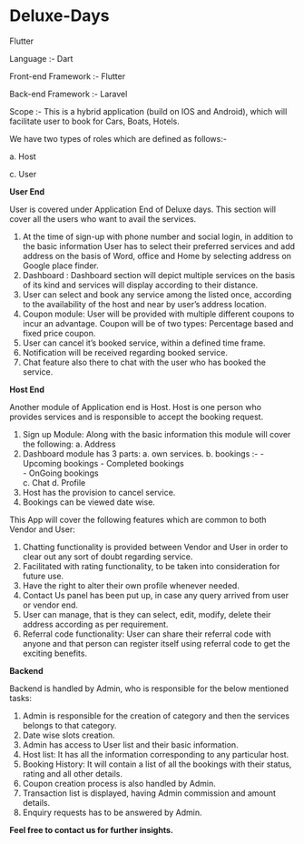 # Deluxe-Days
Flutter

Language :- Dart

Front-end Framework :- Flutter

Back-end Framework :- Laravel

Scope :- This is a hybrid application (build on IOS and Android), which will facilitate user to book for Cars, Boats, Hotels.

We have two types of roles which are defined as follows:-

  a. Host
  
  c. User
  
**User End**

User is covered under Application End of Deluxe days. This section will cover all the users who want to avail the services.
1. At the time of sign-up with phone number and social login, in addition to the basic information User has to select their preferred services and add address on the basis of Word, office and Home by selecting address on Google place finder.
2. Dashboard : Dashboard section will depict multiple services on the basis of its kind and services will display according to their distance.
3. User can select and book any service among the listed once, according to the availability of the host and near by user’s address location. 
4. Coupon module: User will be provided with multiple different coupons to incur an advantage. Coupon will be of two types: Percentage based and fixed price coupon.
5. User can cancel it’s booked service, within a defined time frame.
6. Notification will be received regarding booked service.
7. Chat feature also there to chat with the user who has booked the service.

**Host End**

Another module of Application end is Host. Host is one person who provides services and is responsible to accept the booking request.
1. Sign up Module: Along with the basic information this module will cover the following:
    a. Address
2. Dashboard module has 3 parts:
    a. own services.
    b. bookings :-
                      - Upcoming bookings
                      - Completed bookings           
                      - OnGoing bookings   
    c. Chat
    d. Profile
3. Host has the provision to cancel service.
4. Bookings can be viewed date wise.

This App will cover the following features which are common to both Vendor and User:

1. Chatting functionality is provided between Vendor and User in order to clear out any sort of doubt regarding service.
2. Facilitated with rating functionality, to be taken into consideration for future use.
3. Have the right to alter their own profile whenever needed. 
4. Contact Us panel has been put up, in case any query arrived from user or vendor end.
5. User can manage, that is they can select, edit, modify, delete their address according as per requirement.
6. Referral code functionality: User can share their referral code with anyone and that person can register itself using referral code to get the exciting benefits.

**Backend**

Backend is handled by Admin, who is responsible for the below mentioned tasks:
1. Admin is responsible for the creation of category and then the services belongs to that category.
2. Date wise slots creation.
3. Admin has access to User list and their basic information.
4. Host list: It has all the information corresponding to any particular host.
5. Booking History: It will contain a list of all the bookings with their status, rating and all other details.
6. Coupon creation process is also handled by Admin.
7. Transaction list is displayed, having Admin commission and amount details.
8. Enquiry requests has to be answered by Admin.



**Feel free to contact us for further insights.**


